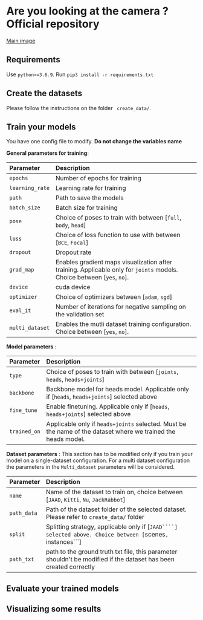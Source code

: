 # Are you looking at the camera ? Official repository

[Main image](https://raw.githubusercontent.com/vita-epfl/looking/younes/looking_new/images/people-walking-on-pedestrian-lane-during-daytime.pedictions.png?token=ALXVUF3F4QYCBPP7RXYD74TAS7RNS)

## Requirements

Use ```python>=3.6.9```. Run ```pip3 install -r requirements.txt```

## Create the datasets

Please follow the instructions on the folder ``` create_data/```.

## Train your models

You have one config file to modify. **Do not change the variables name**

**General parameters for training**:

| Parameter                 |Description   |
| :------------------------ |:-------------|
| ```epochs```  | Number of epochs for training |
| ```learning_rate``` | Learning rate for training |
| ```path``` | Path to save the models |
| ```batch_size``` | Batch size for training |
| ```pose``` | Choice of poses to train with between [```full```, ```body```, ```head```] |
| ```loss``` | Choice of loss function to use with between [```BCE```, ```Focal```] |
| ```dropout``` | Dropout rate |
| ```grad_map``` | Enables gradient maps visualization after training. Applicable only for ```joints``` models. Choice between  [```yes```, ```no```].|
| ```device``` | cuda device |
| ```optimizer``` | Choice of optimizers between [```adam```, ```sgd```] |
| ```eval_it``` | Number of iterations for negative sampling on the validation set |
| ```multi_dataset``` | Enables the mutli dataset training configuration. Choice between  [```yes```, ```no```].|

**Model parameters** :

| Parameter                 |Description   |
| :------------------------ |:-------------|
| ```type```  | Choice of poses to train with between [```joints```, ```heads```, ```heads+joints```] |
| ```backbone``` | Backbone model for heads model. Applicable only if [```heads```, ```heads+joints```] selected above |
| ```fine_tune``` | Enable finetuning. Applicable only if [```heads```, ```heads+joints```] selected above |
| ```trained_on``` | Applicable only if ```heads+joints``` selected. Must be the name of the dataset where we trained the heads model. |

**Dataset parameters** : This section has to be modified only if you train your model on a single-dataset configuration. For a multi dataset configuration the parameters in the ```Multi_dataset``` parameters will be considered.

| Parameter                 |Description   |
| :------------------------ |:-------------|
| ```name```  | Name of the dataset to train on, choice between [```JAAD```, ```Kitti```, ```Nu```, ```JackRabbot```] |
| ```path_data``` | Path of the dataset folder of the selected dataset. Please refer to ```create_data/``` folder |
| ```split``` | Splitting strategy, applicable only if [```JAAD````] selected above. Choice between [```scenes```, ```instances```] |
| ```path_txt``` | path to the ground truth txt file, this parameter shouldn't be modified if the dataset has been created correctly |



## Evaluate your trained models

## Visualizing some results

